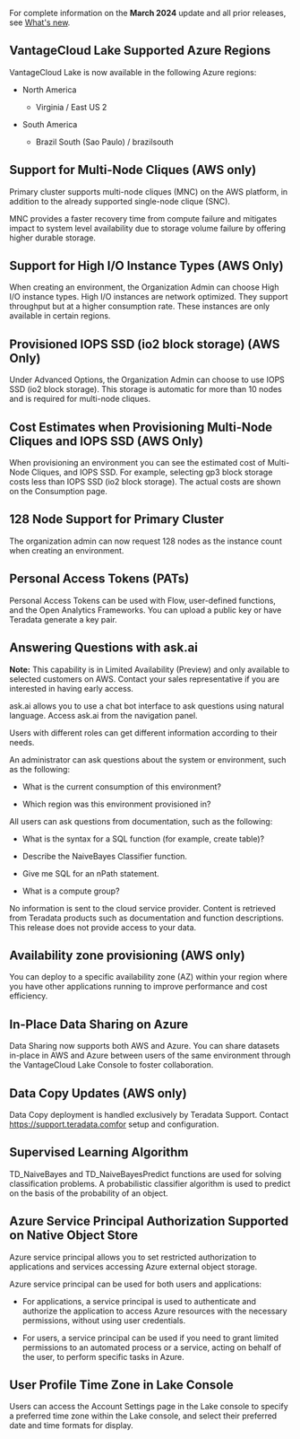 For complete information on the **March 2024** update and all prior releases, see [What's new](https://docs.teradata.com/access/sources/dita/topic?dita:mapPath=phg1621910019905.ditamap&dita:ditavalPath=pny1626732985837.ditaval&dita:topicPath=lpz1632246643646.dita).

## VantageCloud Lake Supported Azure Regions


VantageCloud Lake is now available in the following Azure regions:

-   North America

    -   Virginia / East US 2


-   South America

    -   Brazil South (Sao Paulo) / brazilsouth


## Support for Multi-Node Cliques (AWS only)


Primary cluster supports multi-node cliques (MNC) on the AWS platform, in addition to the already supported single-node clique (SNC).

MNC provides a faster recovery time from compute failure and mitigates impact to system level availability due to storage volume failure by offering higher durable storage.

## Support for High I/O Instance Types (AWS Only)


When creating an environment, the Organization Admin can choose High I/O instance types. High I/O instances are network optimized. They support throughput but at a higher consumption rate. These instances are only available in certain regions.

## Provisioned IOPS SSD (io2 block storage) (AWS Only)


Under Advanced Options, the Organization Admin can choose to use IOPS SSD (io2 block storage). This storage is automatic for more than 10 nodes and is required for multi-node cliques.

## Cost Estimates when Provisioning Multi-Node Cliques and IOPS SSD (AWS Only)


When provisioning an environment you can see the estimated cost of Multi-Node Cliques, and IOPS SSD. For example, selecting gp3 block storage costs less than IOPS SSD (io2 block storage). The actual costs are shown on the Consumption page.

## 128 Node Support for Primary Cluster


The organization admin can now request 128 nodes as the instance count when creating an environment.

## Personal Access Tokens (PATs)


Personal Access Tokens can be used with Flow, user-defined functions, and the Open Analytics Frameworks. You can upload a public key or have Teradata generate a key pair.

## Answering Questions with ask.ai


**Note:** This capability is in Limited Availability (Preview) and only available to selected customers on AWS. Contact your sales representative if you are interested in having early access.

ask.ai allows you to use a chat bot interface to ask questions using natural language. Access ask.ai from the navigation panel.

Users with different roles can get different information according to their needs.

An administrator can ask questions about the system or environment, such as the following:

-   What is the current consumption of this environment?


-   Which region was this environment provisioned in?


All users can ask questions from documentation, such as the following:

-   What is the syntax for a SQL function (for example, create table)?


-   Describe the NaiveBayes Classifier function.


-   Give me SQL for an nPath statement.


-   What is a compute group?


No information is sent to the cloud service provider. Content is retrieved from Teradata products such as documentation and function descriptions. This release does not provide access to your data.

## Availability zone provisioning (AWS only)


You can deploy to a specific availability zone (AZ) within your region where you have other applications running to improve performance and cost efficiency.

## In-Place Data Sharing on Azure


Data Sharing now supports both AWS and Azure. You can share datasets in-place in AWS and Azure between users of the same environment through the VantageCloud Lake Console to foster collaboration.

## Data Copy Updates (AWS only)


Data Copy deployment is handled exclusively by Teradata Support. Contact https://support.teradata.comfor setup and configuration.

## Supervised Learning Algorithm


TD_NaiveBayes and TD_NaiveBayesPredict functions are used for solving classification problems. A probabilistic classifier algorithm is used to predict on the basis of the probability of an object.

## Azure Service Principal Authorization Supported on Native Object Store


Azure service principal allows you to set restricted authorization to applications and services accessing Azure external object storage.

Azure service principal can be used for both users and applications:

-   For applications, a service principal is used to authenticate and authorize the application to access Azure resources with the necessary permissions, without using user credentials.


-   For users, a service principal can be used if you need to grant limited permissions to an automated process or a service, acting on behalf of the user, to perform specific tasks in Azure.


## User Profile Time Zone in Lake Console


Users can access the Account Settings page in the Lake console to specify a preferred time zone within the Lake console, and select their preferred date and time formats for display.

